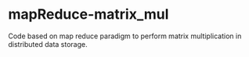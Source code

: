 # mapReduce-matrix_mul
Code based on map reduce paradigm to perform matrix multiplication in distributed data storage.
